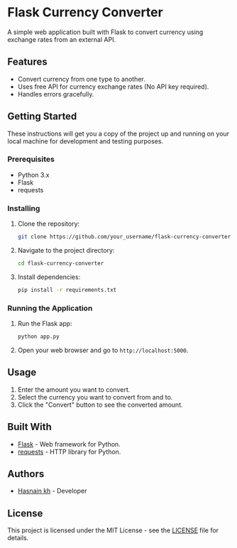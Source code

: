 # Flask Currency Converter

A simple web application built with Flask to convert currency using exchange rates from an external API.

## Features

- Convert currency from one type to another.
- Uses free API for currency exchange rates (No API key required).
- Handles errors gracefully.

## Getting Started

These instructions will get you a copy of the project up and running on your local machine for development and testing purposes.

### Prerequisites

- Python 3.x
- Flask
- requests

### Installing

1. Clone the repository:

    ```bash
    git clone https://github.com/your_username/flask-currency-converter.git
    ```

2. Navigate to the project directory:

    ```bash
    cd flask-currency-converter
    ```

3. Install dependencies:

    ```bash
    pip install -r requirements.txt
    ```

### Running the Application

1. Run the Flask app:

    ```bash
    python app.py
    ```

2. Open your web browser and go to `http://localhost:5000`.

## Usage

1. Enter the amount you want to convert.
2. Select the currency you want to convert from and to.
3. Click the "Convert" button to see the converted amount.

## Built With

- [Flask](https://flask.palletsprojects.com/) - Web framework for Python.
- [requests](https://docs.python-requests.org/en/master/) - HTTP library for Python.

## Authors

- [Hasnain kh](https://github.com/Hasnainbro) - Developer

## License

This project is licensed under the MIT License - see the [LICENSE](LICENSE) file for details.
